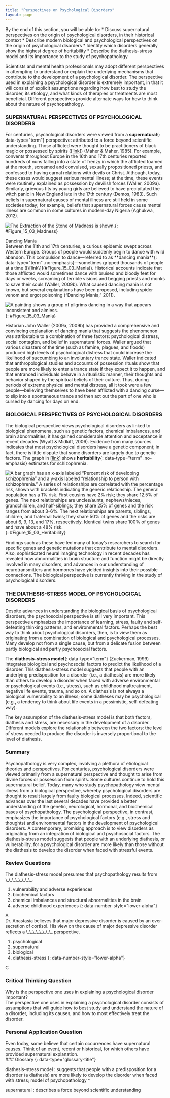 ```yaml
---
title: "Perspectives on Psychological Disorders"
layout: page
---
```



<div data-type="abstract" markdown="1">
By the end of this section, you will be able to:
* Discuss supernatural perspectives on the origin of psychological disorders, in their historical context
* Describe modern biological and psychological perspectives on the origin of psychological disorders
* Identify which disorders generally show the highest degree of heritability
* Describe the diathesis-stress model and its importance to the study of psychopathology

</div>

Scientists and mental health professionals may adopt different perspectives in attempting to understand or explain the underlying mechanisms that contribute to the development of a psychological disorder. The perspective used in explaining a psychological disorder is extremely important, in that it will consist of explicit assumptions regarding how best to study the disorder, its etiology, and what kinds of therapies or treatments are most beneficial. Different perspectives provide alternate ways for how to think about the nature of psychopathology.

### SUPERNATURAL PERSPECTIVES OF PSYCHOLOGICAL DISORDERS

For centuries, psychological disorders were viewed from a **supernatural**{: data-type="term"} perspective: attributed to a force beyond scientific understanding. Those afflicted were thought to be practitioners of black magic or possessed by spirits ([\[link\]](#Figure_15_03_Madness)) (Maher &amp; Maher, 1985). For example, convents throughout Europe in the 16th and 17th centuries reported hundreds of nuns falling into a state of frenzy in which the afflicted foamed at the mouth, screamed and convulsed, sexually propositioned priests, and confessed to having carnal relations with devils or Christ. Although, today, these cases would suggest serious mental illness; at the time, these events were routinely explained as possession by devilish forces (Waller, 2009a). Similarly, grievous fits by young girls are believed to have precipitated the witch panic in New England late in the 17th century (Demos, 1983). Such beliefs in supernatural causes of mental illness are still held in some societies today; for example, beliefs that supernatural forces cause mental illness are common in some cultures in modern-day Nigeria (Aghukwa, 2012).

 ![The Extraction of the Stone of Madness is shown. ](../resources/CNX_Psych_15_03_Madness.jpg "In The Extraction of the Stone of Madness, a 15th century painting by Hieronymus Bosch, a practitioner is using a tool to extract an object (the supposed &#x201C;stone of madness&#x201D;) from the head of an afflicted person."){: #Figure_15_03_Madness}

<div data-type="note" data-has-label="true" class="psychology dig-deeper" data-label="Dig Deeper" markdown="1">
<div data-type="title">
Dancing Mania
</div>
Between the 11th and 17th centuries, a curious epidemic swept across Western Europe. Groups of people would suddenly begin to dance with wild abandon. This compulsion to dance—referred to as **dancing mania**{: data-type="term" .no-emphasis}—sometimes gripped thousands of people at a time ([\[link\]](#Figure_15_03_Mania)). Historical accounts indicate that those afflicted would sometimes dance with bruised and bloody feet for days or weeks, screaming of terrible visions and begging priests and monks to save their souls (Waller, 2009b). What caused dancing mania is not known, but several explanations have been proposed, including spider venom and ergot poisoning (“Dancing Mania,” 2011).

![A painting shows a group of pilgrims dancing in a way that appears inconsistent and aimless.](../resources/CNX_Psych_15_03_Mania.jpg "Although the cause of dancing mania, depicted in this painting, was unclear, the behavior was attributed to supernatural forces."){: #Figure_15_03_Mania}


Historian John Waller (2009a, 2009b) has provided a comprehensive and convincing explanation of dancing mania that suggests the phenomenon was attributable to a combination of three factors: psychological distress, social contagion, and belief in supernatural forces. Waller argued that various disasters of the time (such as famine, plagues, and floods) produced high levels of psychological distress that could increase the likelihood of succumbing to an involuntary trance state. Waller indicated that anthropological studies and accounts of possession rituals show that people are more likely to enter a trance state if they expect it to happen, and that entranced individuals behave in a ritualistic manner, their thoughts and behavior shaped by the spiritual beliefs of their culture. Thus, during periods of extreme physical and mental distress, all it took were a few people—believing themselves to have been afflicted with a dancing curse—to slip into a spontaneous trance and then act out the part of one who is cursed by dancing for days on end.

</div>

### BIOLOGICAL PERSPECTIVES OF PSYCHOLOGICAL DISORDERS

The biological perspective views psychological disorders as linked to biological phenomena, such as genetic factors, chemical imbalances, and brain abnormalities; it has gained considerable attention and acceptance in recent decades (Wyatt &amp; Midkiff, 2006). Evidence from many sources indicates that most psychological disorders have a genetic component; in fact, there is little dispute that some disorders are largely due to genetic factors. The graph in [\[link\]](#Figure_15_03_Heritability) shows **heritability**{: data-type="term" .no-emphasis} estimates for schizophrenia.

 ![A bar graph has an x-axis labeled &#x201C;Percent risk of developing schizophrenia&#x201D; and a y-axis labeled &#x201C;relationship to person with schizophrenia.&#x201D; A series of relationships are correlated with the percentage risk, shown with brackets indicating the generic relationship. The general population has a 1% risk. First cousins have 2% risk; they share 12.5% of genes. The next relationships are uncles/aunts, nephews/nieces, grandchildren, and half-siblings; they share 25% of genes and the risk ranges from about 3&#x2013;6%. The next relationships are parents, siblings, children, and fraternal twins; they share 50% of genes and the risks are about 6, 9, 13, and 17%, respectively. Identical twins share 100% of genes and have about a 48% risk.](../resources/CNX_Psych_15_03_Heritability.jpg "A person&#x2019;s risk of developing schizophrenia increases if a relative has schizophrenia. The closer the genetic relationship, the higher the risk."){: #Figure_15_03_Heritability}

Findings such as these have led many of today’s researchers to search for specific genes and genetic mutations that contribute to mental disorders. Also, sophisticated neural imaging technology in recent decades has revealed how abnormalities in brain structure and function might be directly involved in many disorders, and advances in our understanding of neurotransmitters and hormones have yielded insights into their possible connections. The biological perspective is currently thriving in the study of psychological disorders.

### THE DIATHESIS-STRESS MODEL OF PSYCHOLOGICAL DISORDERS

Despite advances in understanding the biological basis of psychological disorders, the psychosocial perspective is still very important. This perspective emphasizes the importance of learning, stress, faulty and self-defeating thinking patterns, and environmental factors. Perhaps the best way to think about psychological disorders, then, is to view them as originating from a combination of biological and psychological processes. Many develop not from a single cause, but from a delicate fusion between partly biological and partly psychosocial factors.

The **diathesis-stress model**{: data-type="term"} (Zuckerman, 1999) integrates biological and psychosocial factors to predict the likelihood of a disorder. This diathesis-stress model suggests that people with an underlying predisposition for a disorder (i.e., a diathesis) are more likely than others to develop a disorder when faced with adverse environmental or psychological events (i.e., stress), such as childhood maltreatment, negative life events, trauma, and so on. A diathesis is not always a biological vulnerability to an illness; some diatheses may be psychological (e.g., a tendency to think about life events in a pessimistic, self-defeating way).

The key assumption of the diathesis-stress model is that both factors, diathesis and stress, are necessary in the development of a disorder. Different models explore the relationship between the two factors: the level of stress needed to produce the disorder is inversely proportional to the level of diathesis.

### Summary

Psychopathology is very complex, involving a plethora of etiological theories and perspectives. For centuries, psychological disorders were viewed primarily from a supernatural perspective and thought to arise from divine forces or possession from spirits. Some cultures continue to hold this supernatural belief. Today, many who study psychopathology view mental illness from a biological perspective, whereby psychological disorders are thought to result largely from faulty biological processes. Indeed, scientific advances over the last several decades have provided a better understanding of the genetic, neurological, hormonal, and biochemical bases of psychopathology. The psychological perspective, in contrast, emphasizes the importance of psychological factors (e.g., stress and thoughts) and environmental factors in the development of psychological disorders. A contemporary, promising approach is to view disorders as originating from an integration of biological and psychosocial factors. The diathesis-stress model suggests that people with an underlying diathesis, or vulnerability, for a psychological disorder are more likely than those without the diathesis to develop the disorder when faced with stressful events.

### Review Questions

<div data-type="exercise">
<div data-type="problem" markdown="1">
The diathesis-stress model presumes that psychopathology results from \_\_\_\_\_\_\_\_.

1.  vulnerability and adverse experiences
2.  biochemical factors
3.  chemical imbalances and structural abnormalities in the brain
4.  adverse childhood experiences
{: data-number-style="lower-alpha"}

</div>
<div data-type="solution" markdown="1">
A

</div>
</div>

<div data-type="exercise">
<div data-type="problem" markdown="1">
Dr. Anastasia believes that major depressive disorder is caused by an over-secretion of cortisol. His view on the cause of major depressive disorder reflects a \_\_\_\_\_\_\_\_ perspective.

1.  psychological
2.  supernatural
3.  biological
4.  diathesis-stress
{: data-number-style="lower-alpha"}

</div>
<div data-type="solution" markdown="1">
C

</div>
</div>

### Critical Thinking Question

<div data-type="exercise">
<div data-type="problem" markdown="1">
Why is the perspective one uses in explaining a psychological disorder important?

</div>
<div data-type="solution" markdown="1">
The perspective one uses in explaining a psychological disorder consists of assumptions that will guide how to best study and understand the nature of a disorder, including its causes, and how to most effectively treat the disorder.

</div>
</div>

### Personal Application Question

<div data-type="exercise">
<div data-type="problem" markdown="1">
Even today, some believe that certain occurrences have supernatural causes. Think of an event, recent or historical, for which others have provided supernatural explanation.

</div>
</div>

<div data-type="glossary" markdown="1">
### Glossary
{: data-type="glossary-title"}

diathesis-stress model
: suggests that people with a predisposition for a disorder (a diathesis) are more likely to develop the disorder when faced with stress; model of psychopathology
^

supernatural
: describes a force beyond scientific understanding

</div>

